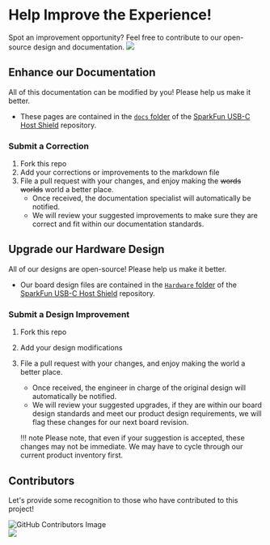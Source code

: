 # Help Improve the Experience!
Spot an improvement opportunity? Feel free to contribute to our open-source design and documentation. <a href="https://github.com/sparkfun/SparkFun_USB-C_Host_Shield/pulls" alt="Pull Requests"><img src="https://img.shields.io/github/issues-pr/sparkfun/SparkFun_USB-C_Host_Shield.svg" /></a>

## Enhance our Documentation
All of this documentation can be modified by you! Please help us make it better.

* These pages are contained in the [`docs` folder](https://github.com/sparkfun/SparkFun_USB-C_Host_Shield/tree/main/docs) of the [SparkFun USB-C Host Shield](https://github.com/sparkfun/SparkFun_USB-C_Host_Shield) repository.

### Submit a Correction
1. Fork this repo
2. Add your corrections or improvements to the markdown file
3. File a pull request with your changes, and enjoy making the ~~words~~ ~~worlds~~ world a better place.
	* Once received, the documentation specialist will automatically be notified.
	* We will review your suggested improvements to make sure they are correct and fit within our documentation standards.

## Upgrade our Hardware Design
All of our designs are open-source! Please help us make it better.

* Our board design files are contained in the [`Hardware` folder](https://github.com/sparkfun/SparkFun_USB-C_Host_Shield/tree/main/Hardware) of the [SparkFun USB-C Host Shield](https://github.com/sparkfun/SparkFun_USB-C_Host_Shield) repository. 

### Submit a Design Improvement
1. Fork this repo
2. Add your design modifications
3. File a pull request with your changes, and enjoy making the world a better place.
	* Once received, the engineer in charge of the original design will automatically be notified.
	* We will review your suggested upgrades, if they are within our board design standards and meet our product design requirements, we will flag these changes for our next board revision.
	
	!!! note
		Please note, that even if your suggestion is accepted, these changes may not be immediate. We may have to cycle through our current product inventory first.

## Contributors
Let's provide some recognition to those who have contributed to this project!

![GitHub Contributors Image](https://contrib.rocks/image?repo=sparkfun/SparkFun_USB-C_Host_Shield)
<br>
<a href="https://github.com/sparkfun/SparkFun_USB-C_Host_Shield/pulls" alt="Pull Requests"><img src="https://img.shields.io/github/contributors/sparkfun/SparkFun_USB-C_Host_Shield.svg" /></a>
